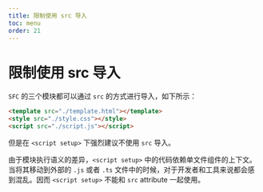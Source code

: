 ```yaml
---
title: 限制使用 src 导入
toc: menu
order: 21
---
```


<BackTop></BackTop>

# 限制使用 src 导入

`SFC` 的三个模块都可以通过 `src` 的方式进行导入，如下所示：

```html
<template src="./template.html"></template>
<style src="./style.css"></style>
<script src="./script.js"></script>
```

但是在 `<script setup>` 下强烈建议<Badge>不使用</Badge> `src` 导入。

由于模块执行语义的差异，`<script setup>` 中的代码依赖单文件组件的上下文。当将其移动到外部的 `.js` 或者 `.ts` 文件中的时候，对于开发者和工具来说都会感到混乱。因而 `<script setup>` 不能和 `src` attribute 一起使用。
